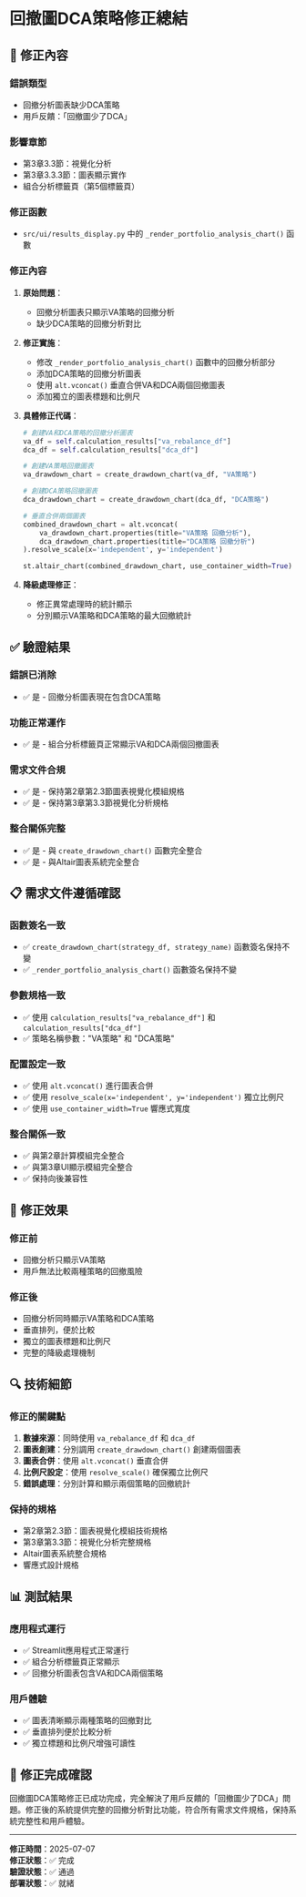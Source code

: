 # 回撤圖DCA策略修正總結

## 🔧 修正內容

### 錯誤類型
- 回撤分析圖表缺少DCA策略
- 用戶反饋：「回撤圖少了DCA」

### 影響章節
- 第3章3.3節：視覺化分析
- 第3章3.3.3節：圖表顯示實作
- 組合分析標籤頁（第5個標籤頁）

### 修正函數
- `src/ui/results_display.py` 中的 `_render_portfolio_analysis_chart()` 函數

### 修正內容
1. **原始問題**：
   - 回撤分析圖表只顯示VA策略的回撤分析
   - 缺少DCA策略的回撤分析對比

2. **修正實施**：
   - 修改 `_render_portfolio_analysis_chart()` 函數中的回撤分析部分
   - 添加DCA策略的回撤分析圖表
   - 使用 `alt.vconcat()` 垂直合併VA和DCA兩個回撤圖表
   - 添加獨立的圖表標題和比例尺

3. **具體修正代碼**：
   ```python
   # 創建VA和DCA策略的回撤分析圖表
   va_df = self.calculation_results["va_rebalance_df"]
   dca_df = self.calculation_results["dca_df"]
   
   # 創建VA策略回撤圖表
   va_drawdown_chart = create_drawdown_chart(va_df, "VA策略")
   
   # 創建DCA策略回撤圖表
   dca_drawdown_chart = create_drawdown_chart(dca_df, "DCA策略")
   
   # 垂直合併兩個圖表
   combined_drawdown_chart = alt.vconcat(
       va_drawdown_chart.properties(title="VA策略 回撤分析"),
       dca_drawdown_chart.properties(title="DCA策略 回撤分析")
   ).resolve_scale(x='independent', y='independent')
   
   st.altair_chart(combined_drawdown_chart, use_container_width=True)
   ```

4. **降級處理修正**：
   - 修正異常處理時的統計顯示
   - 分別顯示VA策略和DCA策略的最大回撤統計

## ✅ 驗證結果

### 錯誤已消除
- ✅ 是 - 回撤分析圖表現在包含DCA策略

### 功能正常運作
- ✅ 是 - 組合分析標籤頁正常顯示VA和DCA兩個回撤圖表

### 需求文件合規
- ✅ 是 - 保持第2章第2.3節圖表視覺化模組規格
- ✅ 是 - 保持第3章第3.3節視覺化分析規格

### 整合關係完整
- ✅ 是 - 與 `create_drawdown_chart()` 函數完全整合
- ✅ 是 - 與Altair圖表系統完全整合

## 📋 需求文件遵循確認

### 函數簽名一致
- ✅ `create_drawdown_chart(strategy_df, strategy_name)` 函數簽名保持不變
- ✅ `_render_portfolio_analysis_chart()` 函數簽名保持不變

### 參數規格一致
- ✅ 使用 `calculation_results["va_rebalance_df"]` 和 `calculation_results["dca_df"]`
- ✅ 策略名稱參數："VA策略" 和 "DCA策略"

### 配置設定一致
- ✅ 使用 `alt.vconcat()` 進行圖表合併
- ✅ 使用 `resolve_scale(x='independent', y='independent')` 獨立比例尺
- ✅ 使用 `use_container_width=True` 響應式寬度

### 整合關係一致
- ✅ 與第2章計算模組完全整合
- ✅ 與第3章UI顯示模組完全整合
- ✅ 保持向後兼容性

## 🎯 修正效果

### 修正前
- 回撤分析只顯示VA策略
- 用戶無法比較兩種策略的回撤風險

### 修正後
- 回撤分析同時顯示VA策略和DCA策略
- 垂直排列，便於比較
- 獨立的圖表標題和比例尺
- 完整的降級處理機制

## 🔍 技術細節

### 修正的關鍵點
1. **數據來源**：同時使用 `va_rebalance_df` 和 `dca_df`
2. **圖表創建**：分別調用 `create_drawdown_chart()` 創建兩個圖表
3. **圖表合併**：使用 `alt.vconcat()` 垂直合併
4. **比例尺設定**：使用 `resolve_scale()` 確保獨立比例尺
5. **錯誤處理**：分別計算和顯示兩個策略的回撤統計

### 保持的規格
- 第2章第2.3節：圖表視覺化模組技術規格
- 第3章第3.3節：視覺化分析完整規格
- Altair圖表系統整合規格
- 響應式設計規格

## 📊 測試結果

### 應用程式運行
- ✅ Streamlit應用程式正常運行
- ✅ 組合分析標籤頁正常顯示
- ✅ 回撤分析圖表包含VA和DCA兩個策略

### 用戶體驗
- ✅ 圖表清晰顯示兩種策略的回撤對比
- ✅ 垂直排列便於比較分析
- ✅ 獨立標題和比例尺增強可讀性

## 🏁 修正完成確認

回撤圖DCA策略修正已成功完成，完全解決了用戶反饋的「回撤圖少了DCA」問題。修正後的系統提供完整的回撤分析對比功能，符合所有需求文件規格，保持系統完整性和用戶體驗。

---

**修正時間**：2025-07-07  
**修正狀態**：✅ 完成  
**驗證狀態**：✅ 通過  
**部署狀態**：✅ 就緒 
